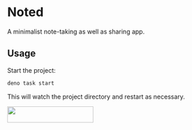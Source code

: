 # Noted

A minimalist note-taking as well as sharing app.

## Usage

Start the project:

```bash
deno task start
```

This will watch the project directory and restart as necessary.

<a href="https://fresh.deno.dev">
<img width="197" height="37" src="https://fresh.deno.dev/fresh-badge-dark.svg" />
</a>

